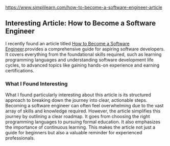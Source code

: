 https://www.simplilearn.com/how-to-become-a-software-engineer-article

## Interesting Article: How to Become a Software Engineer

I recently found an article titled [How to Become a Software Engineer](https://www.simplilearn.com/how-to-become-a-software-engineer-article).provides a comprehensive guide for aspiring software developers. It covers everything from the foundational skills required, such as learning programming languages and understanding software development life cycles, to advanced topics like gaining hands-on experience and earning certifications.

### What I Found Interesting

What I found particularly interesting about this article is its structured approach to breaking down the journey into clear, actionable steps. Becoming a software engineer can often feel overwhelming due to the vast array of skills and knowledge required. However, the article simplifies this journey by outlining a clear roadmap. It goes from choosing the right programming languages to pursuing formal education. It also emphasizes the importance of continuous learning. This makes the article not just a guide for beginners but also a valuable reminder for experienced professionals.